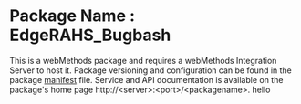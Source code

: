 # Package Name : EdgeRAHS_Bugbash
This is a webMethods package and requires a webMethods Integration Server to host it. Package versioning and configuration can be found in the package [manifest](./EdgeRAHS_Bugbash/manifest.v3) file. Service and API documentation is available on the package's home page http://&lt;server&gt;:&lt;port&gt;/&lt;packagename>.
hello
